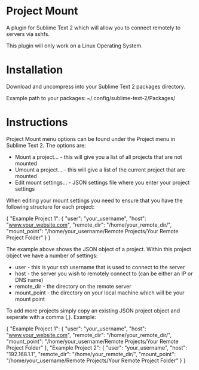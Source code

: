 Project Mount
=============

A plugin for Sublime Text 2 which will allow you to connect remotely to servers via sshfs.

This plugin will only work on a Linux Operating System. 

Installation
============

Download and uncompress into your Sublime Text 2 packages directory.

Example path to your packages: ~/.config/sublime-text-2/Packages/

Instructions
============

Project Mount menu options can be found under the Project menu in Sublime Text 2.  The options are:

- Mount a project... - this will give you a list of all projects that are not mounted
- Umount a project... - this will give a list of the current project that are mounted
- Edit mount settings... - JSON settings file where you enter your project settings

When editing your mount settings you need to ensure that you have the following structure for each project:

{
	"Example Project 1":
	{
		"user": "your_username",
		"host": "www.your_website.com",
		"remote_dir": "/home/your_remote_dir/",
		"mount_point": "/home/your_username/Remote Projects/Your Remote Project Folder"
	}
}

The example above shows the JSON object of a project.  Within this project object we have a number of settings:

- user - this is your ssh username that is used to connect to the server
- host - the server you wish to remotely connect to (can be either an IP or DNS name)
- remote_dir - the directory on the remote server 
- mount_point - the directory on your local machine which will be your mount point

To add more projects simply copy an existing JSON project object and seperate with a comma (,).  Example:

{
	"Example Project 1":
	{
		"user": "your_username",
		"host": "www.your_website.com",
		"remote_dir": "/home/your_remote_dir/",
		"mount_point": "/home/your_username/Remote Projects/Your Remote Project Folder"
	},
	"Example Project 2":
	{
		"user": "your_username",
		"host": "192.168.1.1",
		"remote_dir": "/home/your_remote_dir/",
		"mount_point": "/home/your_username/Remote Projects/Your Remote Project Folder"
	}
}



